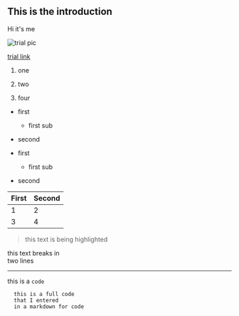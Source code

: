 ## This is the introduction


Hi it's me


![trial pic](https://upload.wikimedia.org/wikipedia/commons/thumb/1/12/Flèche_en_feu_-_Spire_on_Fire.jpeg/700px-Flèche_en_feu_-_Spire_on_Fire.jpeg)

[trial link](https://en.wikipedia.org/wiki/Wikipedia:Images)


1. one

1. two

3. four

- first 

  - first sub

- second

* first

  * first sub

* second


First|Second
-|-
1|2
3|4


> this text is being highlighted


this text breaks in <br /> two lines


___


this is a  `code`

```
  this is a full code
  that I entered
  in a markdown for code
```




